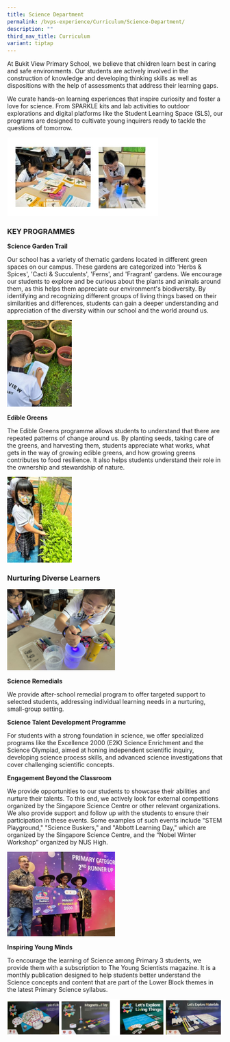 ```yaml
---
title: Science Department
permalink: /bvps-experience/Curriculum/Science-Department/
description: ""
third_nav_title: Curriculum
variant: tiptap
---
```

<p>At Bukit View Primary School, we believe that children learn best in caring
and safe environments. Our students are actively involved in the construction
of knowledge and developing thinking skills as well as dispositions with
the help of assessments that address their learning gaps.</p>
<p>We curate hands-on learning experiences that inspire curiosity and foster
a love for science. From SPARKLE kits and lab activities to outdoor explorations
and digital platforms like the Student Learning Space (SLS), our programs
are designed to cultivate young inquirers ready to tackle the questions
of tomorrow.</p>
<div class="isomer-image-wrapper">
<img style="width: 70%;" height="auto" width="100%" alt="" src="/images/BVPS Experience/Curriculum/Science Department/hands_on.jpg">
</div>
<p></p>
<h3><strong>KEY PROGRAMMES</strong></h3>
<p><strong>Science Garden Trail</strong>
</p>
<p>Our school has a variety of thematic gardens located in different green
spaces on our campus. These gardens are categorized into 'Herbs &amp; Spices',
'Cacti &amp; Succulents', 'Ferns', and 'Fragrant' gardens. We encourage
our students to explore and be curious about the plants and animals around
them, as this helps them appreciate our environment's biodiversity. By
identifying and recognizing different groups of living things based on
their similarities and differences, students can gain a deeper understanding
and appreciation of the diversity within our school and the world around
us.</p>
<div class="isomer-image-wrapper">
<img style="width: 30%;" height="auto" width="100%" alt="" src="/images/BVPS Experience/Curriculum/Science Department/Picture2.jpg">
</div>
<p></p>
<p><strong>Edible Greens</strong>
</p>
<p>The Edible Greens programme allows students to understand that there are
repeated patterns of change around us. By planting seeds, taking care of
the greens, and harvesting them, students appreciate what works, what gets
in the way of growing edible greens, and how growing greens contributes
to food resilience. It also helps students understand their role in the
ownership and stewardship of nature.</p>
<p></p>
<div class="isomer-image-wrapper">
<img style="width: 30%;" height="auto" width="100%" alt="" src="/images/BVPS Experience/Curriculum/Science Department/Growing_greens.jpg">
</div>
<p></p>
<h3><strong>Nurturing Diverse Learners</strong></h3>
<div class="isomer-image-wrapper">
<img style="width: 50%;" height="auto" width="100%" alt="" src="/images/BVPS Experience/Curriculum/Science Department/Hands_on_activity_in_science_lab___03.jpg">
</div>
<p><strong>Science Remedials</strong>
</p>
<p>We provide after-school remedial program to offer targeted support to
selected students, addressing individual learning needs in a nurturing,
small-group setting.</p>
<p></p>
<p></p>
<p><strong>Science Talent Development Programme</strong>
</p>
<p>For students with a strong foundation in science, we offer specialized
programs like the Excellence 2000 (E2K) Science Enrichment and the Science
Olympiad, aimed at honing independent scientific inquiry, developing science
process skills, and advanced science investigations that cover challenging
scientific concepts.</p>
<p></p>
<p><strong>Engagement Beyond the Classroom</strong>
</p>
<p>We provide opportunities to our students to showcase their abilities and
nurture their talents. To this end, we actively look for external competitions
organized by the Singapore Science Centre or other relevant organizations.
We also provide support and follow up with the students to ensure their
participation in these events. Some examples of such events include "STEM
Playground," "Science Buskers," and "Abbott Learning Day," which are organized
by the Singapore Science Centre, and the “Nobel Winter Workshop” organized
by NUS High.
<br>
</p>
<div class="isomer-image-wrapper">
<img style="width: 50%;" height="auto" width="100%" alt="" src="/images/BVPS Experience/Curriculum/Science Department/Picture4.jpg">
</div>
<p></p>
<p><strong>Inspiring Young Minds</strong>
</p>
<p>To encourage the learning of Science among Primary 3 students, we provide
them with a subscription to The Young Scientists magazine. It is a monthly
publication designed to help students better understand the Science concepts
and content that are part of the Lower Block themes in the latest Primary
Science syllabus.</p>
<p></p>
<p></p>
<div class="isomer-image-wrapper">
<img style="width: 100%" height="auto" width="100%" alt="" src="/images/BVPS Experience/Curriculum/Science Department/combine.jpg">
</div>
<p></p>
<p></p>